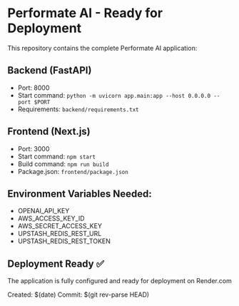 # Performate AI - Ready for Deployment

This repository contains the complete Performate AI application:

## Backend (FastAPI)
- Port: 8000
- Start command: `python -m uvicorn app.main:app --host 0.0.0.0 --port $PORT`
- Requirements: `backend/requirements.txt`

## Frontend (Next.js)
- Port: 3000
- Start command: `npm start`
- Build command: `npm run build`
- Package.json: `frontend/package.json`

## Environment Variables Needed:
- OPENAI_API_KEY
- AWS_ACCESS_KEY_ID
- AWS_SECRET_ACCESS_KEY
- UPSTASH_REDIS_REST_URL
- UPSTASH_REDIS_REST_TOKEN

## Deployment Ready ✅
The application is fully configured and ready for deployment on Render.com

Created: $(date)
Commit: $(git rev-parse HEAD)
